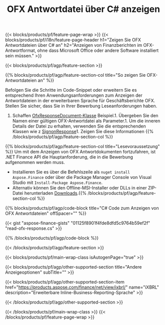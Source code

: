﻿---
title: OFX Antwortdatei über C# anzeigen
description: Beispielcode für die Anzeige der OFX-Antwortdatei. Verwenden Sie API-Beispielcode, um Batch-OFX-Antwortdateien in .NET-basierten Anwendungen anzuzeigen. 
url: /de/net/view/ofx-response/
family: finance
platformtag: net
feature: view
informat: OFX response
outformat: 
otherformats: 
---
{{< blocks/products/pf/feature-page-wrap >}}
{{< blocks/products/pf/i18n/feature-page-header h1="Zeigen Sie OFX Antwortdateien über C# an" h2="Anzeigen von Finanzberichten im OFX-Antwortformat, ohne dass Microsoft Office oder andere Software installiert sein müssen." >}}

{{< blocks/products/pf/agp/feature-section >}}

{{% blocks/products/pf/agp/feature-section-col title="So zeigen Sie OFX-Antwortdateien an" %}}

Befolgen Sie die Schritte im Code-Snippet oder erweitern Sie es entsprechend Ihren Anwendungsanforderungen zum Anzeigen der Antwortdateien in der erweiterbaren Sprache für Geschäftsberichte OFX. Stellen Sie sicher, dass Sie in Ihrer Bewerbung Leseanforderungen haben.

1. Schaffen [OfxResponseDocument-Klasse](https://apireference.aspose.com/finance/net/aspose.finance.ofx/ofxresponsedocument) Beispiel.1. Übergeben Sie den Namen einer gültigen OFX-Antwortdatei als Parameter.1. Um die inneren Details der Datei zu erhalten, verwenden Sie die entsprechenden Klassen wie z [SignonResponse](https://apireference.aspose.com/finance/net/aspose.finance.ofx.signon/signonresponse)1. Zeigen Sie diese Informationen
{{% /blocks/products/pf/agp/feature-section-col %}}

{{% blocks/products/pf/agp/feature-section-col title="Lesevoraussetzung" %}}
Um mit dem Anzeigen von OFX Antwortdokumenten fortzufahren, ist .NET Finance API die Hauptanforderung, die in die Bewerbung aufgenommen werden muss. 
- Installieren Sie es über die Befehlszeile als ```nuget install Aspose.Finance``` oder über die Package Manager Console von Visual Studio mit ```Install-Package Aspose.Finance```.
- Alternativ können Sie den Offline-MSI-Installer oder DLLs in einer ZIP-Datei herunterladen [Downloads](https://downloads.aspose.com/finance/net).{{% /blocks/products/pf/agp/feature-section-col %}}

{{% blocks/products/pf/agp/code-block title="C# Code zum Anzeigen von OFX Antwortdateien" offSpacer="" %}}

{{< gist "aspose-finance-gists" "01125f8901f4fde8dfd5c9764b59ef2f" "read-ofx-response.cs" >}}

{{% /blocks/products/pf/agp/code-block %}}

{{< /blocks/products/pf/agp/feature-section >}}

{{< blocks/products/pf/main-wrap-class isAutogenPage="true" >}}

{{< blocks/products/pf/agp/other-supported-section title="Andere Anzeigeoptionen" subTitle="" >}}

{{< blocks/products/pf/agp/other-supported-section-item href="https://products.aspose.com/finance/net/view/ixbrl/" name="iXBRL" description="Erweiterbare Inline-Business-Reporting-Sprache" >}}

{{< /blocks/products/pf/agp/other-supported-section >}}

{{< /blocks/products/pf/main-wrap-class >}}
{{< /blocks/products/pf/feature-page-wrap >}}
